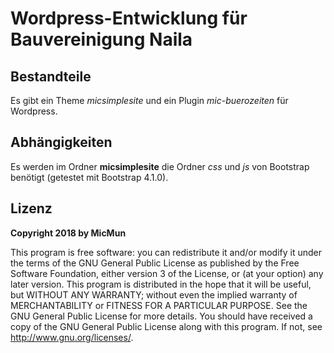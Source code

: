 # Wordpress-Entwicklung für Bauvereinigung Naila

## Bestandteile

Es gibt ein Theme _micsimplesite_ und ein Plugin _mic-buerozeiten_ für Wordpress.

## Abhängigkeiten

Es werden im Ordner **micsimplesite** die Ordner _css_ und _js_ von Bootstrap
benötigt (getestet mit Bootstrap 4.1.0).

## Lizenz
**Copyright 2018 by MicMun**

This program is free software: you can redistribute it and/or modify it under
the terms of the GNU General Public License as published by the Free
Software Foundation, either version 3 of the License, or (at your option)
any later version.
This program is distributed in the hope that it will be useful, but WITHOUT
ANY WARRANTY; without even the implied warranty of MERCHANTABILITY or FITNESS
FOR A PARTICULAR PURPOSE. See the GNU General Public License for more details.
You should have received a copy of the GNU General Public License along with
this program. If not, see http://www.gnu.org/licenses/.
